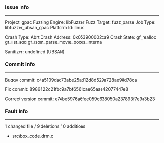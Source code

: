 ### Issue Info

------------

Project: gpac
Fuzzing Engine: libFuzzer
Fuzz Target: fuzz_parse
Job Type: libfuzzer_ubsan_gpac
Platform Id: linux

Crash Type: Abrt
Crash Address: 0x053900002ca9
Crash State:
  gf_realloc
  gf_list_add
  gf_isom_parse_movie_boxes_internal

Sanitizer: undefined (UBSAN)



### Commit Info

---------

Buggy commit: c4a5109dad73abe25ad12d8d529a728ae98d78ca

Fix commit: 8986422c21fbd9a7bf6561cae65aae42077447e8

Correct version commit: e74be5976a6fee059c638050a237893f7e9a3b23



### Fault Info

-----------------

1 changed file / 9 deletions / 0 additions 

- src/box_code_drm.c

